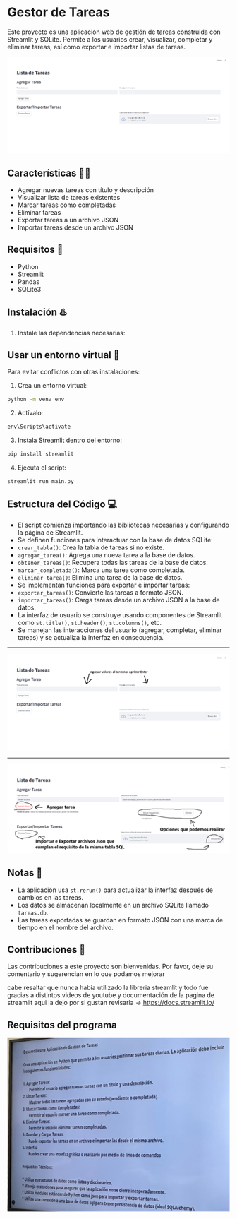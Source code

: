# Gestor de Tareas

Este proyecto es una aplicación web de gestión de tareas construida con Streamlit y SQLite. Permite a los usuarios crear, visualizar, completar y eliminar tareas, así como exportar e importar listas de tareas.

![](/img/General.png)

## Características 🧑‍💻

- Agregar nuevas tareas con título y descripción
- Visualizar lista de tareas existentes
- Marcar tareas como completadas
- Eliminar tareas
- Exportar tareas a un archivo JSON
- Importar tareas desde un archivo JSON

## Requisitos 💫

- Python
- Streamlit
- Pandas
- SQLite3

## Instalación ♨️

1. Instale las dependencias necesarias:

## Usar un entorno virtual 🔧

Para evitar conflictos con otras instalaciones:

1. Crea un entorno virtual:

```cmd
python -m venv env
```

2. Actívalo:

```cmd
env\Scripts\activate
```

3. Instala Streamlit dentro del entorno:

```cmd
pip install streamlit
```

4. Ejecuta el script:

```cmd
streamlit run main.py
```

## Estructura del Código 💻

- El script comienza importando las bibliotecas necesarias y configurando la página de Streamlit.
- Se definen funciones para interactuar con la base de datos SQLite:
- `crear_tabla()`: Crea la tabla de tareas si no existe.
- `agregar_tarea()`: Agrega una nueva tarea a la base de datos.
- `obtener_tareas()`: Recupera todas las tareas de la base de datos.
- `marcar_completada()`: Marca una tarea como completada.
- `eliminar_tarea()`: Elimina una tarea de la base de datos.
- Se implementan funciones para exportar e importar tareas:
- `exportar_tareas()`: Convierte las tareas a formato JSON.
- `importar_tareas()`: Carga tareas desde un archivo JSON a la base de datos.
- La interfaz de usuario se construye usando componentes de Streamlit como `st.title()`, `st.header()`, `st.columns()`, etc.
- Se manejan las interacciones del usuario (agregar, completar, eliminar tareas) y se actualiza la interfaz en consecuencia.


<hr>

![](/img/Parte%20uno.png)

<hr>

![](/img/PARTE%202.png)

## Notas 📃

- La aplicación usa `st.rerun()` para actualizar la interfaz después de cambios en las tareas.
- Los datos se almacenan localmente en un archivo SQLite llamado `tareas.db`.
- Las tareas exportadas se guardan en formato JSON con una marca de tiempo en el nombre del archivo.

## Contribuciones 🤝

Las contribuciones a este proyecto son bienvenidas. Por favor, deje su comentario y sugerencian en lo que podamos mejorar

cabe resaltar que nunca habia utilizado la libreria streamlit y todo fue gracias a distintos videos de youtube y documentación de la pagina de streamlit aqui la dejo por si gustan revisarla -> https://docs.streamlit.io/ 


## Requisitos del programa

![](img/requisitos%20del%20programa.png)